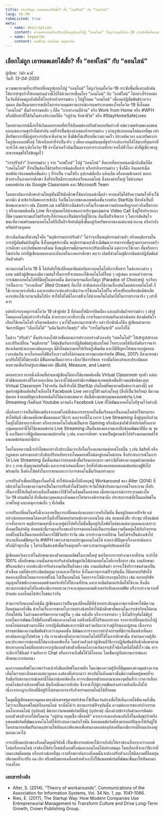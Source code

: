 ```yaml
---
title: เลือกไม่ถูก เอาหมดเลยได้มั้ย? ทั้ง “ออฟไลน์” กับ “ออนไลน์”
lang: th-TH
tobeListed: true
meta:
  - name: description
    content: ความพยายามที่จะปรับเปลี่ยนรูปแบบไปสู่ “ออนไลน์” ได้ถูกวิกฤตโควิด-19 กระชับพื้นที่และผลักดันให้การทำธุรกิจให้รอดผ่านช่วงนี้ไปได้ด้วยการเชื่อมโยง “ออนไลน์” กับ “ออฟไลน์” ได้อย่างไร้รอยต่อ
  - name: keywords
    content: ออฟไลน์ ออนไลน์ พฤติกรรม
---
```


## เลือกไม่ถูก เอาหมดเลยได้มั้ย? ทั้ง “ออฟไลน์” กับ “ออนไลน์”

ผู้เขียน: *วินัย นาดี*  
วันที่: *13-04-2020*  

ความพยายามที่จะปรับเปลี่ยนรูปแบบไปสู่ “ออนไลน์” ได้ถูกวิกฤตโควิด-19 กระชับพื้นที่และผลักดันให้การทำธุรกิจให้รอดผ่านช่วงนี้ไปได้ด้วยการเชื่อมโยง “ออนไลน์” กับ “ออฟไลน์” ได้อย่างไร้รอยต่อ ในวันที่สังคมถูกบังคับให้โยกย้ายกิจกรรมต่าง ๆ ไปสู่โหมด “ออนไลน์” เพื่อลดปฏิสัมพันธ์ระหว่างบุคคล อันเป็นมาตรการหลักในการควบคุมสถานการณ์การแพร่ระบาดของโรคโควิด-19 ซึ่งโหมด “ออนไลน์” นั้นกิจกรรมหลัก ๆ ก็คือ “การทำงานที่บ้าน” หรือ Work from Home หรือ #WFH หรือมีอีกคำที่ใช้กันในต่างประเทศก็คือ  “อยู่บ้าน รักษาชีวิต” หรือ #StayHomeSafeLives 

โดยสถานการณ์นี้ก่อให้เกิดผลกระทบที่ทำให้สังคมต้องปรับตัวแบบทันท่วงที แม้ความพร้อมของแต่คนและแต่ละภาคธุรกิจไม่เท่ากัน แต่ก็จำเป็นต้องนำเสนอกิจกรรมต่าง ๆ ผ่านรูปแบบออนไลน์มากที่สุด เท่าที่ทรัพยากรที่มีอยู่อย่างจำกัดจะพึงอำนวย ซึ่งมีข้อได้เปรียบที่ความรวดเร็ว ประหยัดเวลา และทรัพยากรในรูปแบบออฟไลน์ ให้เหลือเท่าที่จำเป็นจริง ๆ เพื่อควบคุมต้นทุนที่ธุรกิจจะต้องจ่ายให้ได้มากที่สุดเท่าที่จะทำได้ เพราะศึกโควิด-19 อาจไม่จบเร็วอันเป็นผลจากการระบาดที่กระจายไปทั่วโลก ดังที่ผู้เชี่ยวชาญสาธารณสุขได้ให้ข้อมูลไว้

“การปรับตัว” กิจกรรมต่าง ๆ จาก “ออฟไลน์” ไปสู่ “ออนไลน์” สิ่งแรกที่หลายคนคงนึกถึงนั่นก็คือ “เทคโนโลยี” ที่จำเป็นต้องใช้สำหรับการติดต่อสื่อสาร หรือทำกิจกรรมต่าง ๆ ซึ่งก็คือ อินเตอร์เน็ต ซอฟท์แวร์แอพพลิเคชั่นต่าง ๆ ที่จำเป็น รวมไปถึง อุปกรณ์มือถือ แท๊บเล็ต หรือคอมพิวเตอร์ ขอยกตัวอย่างในภาคการศึกษา สิ่งที่จำเป็นคือระบบห้องเรียนออนไลน์ ซึ่งสองค่ายใหญ่ ได้นำเสนอแพลตฟอร์ม เช่น Google Classroom และ Microsoft Team

โดยสถาบันการศึกษาส่วนใหญ่นั้นมีให้นักศึกษาใช้มาก่อนหน้านี้แล้ว หากแต่ไม่ได้รับความสนใจที่จะใช้มากนัก ด้วยข้อจำกัดของการเข้าถึง จึงเป็นโอกาสของแอพพลิเคชั่นจากฟาก StartUp ที่กำลังเป็นที่นิยมและมาแรง เช่น Zoom.us แต่ก็มีประเด็นข้อกังวลในเรื่องของความปลอดภัยถูกกล่าวถึงเป็นระยะ ๆ หรือแอพพลิเคชั่น Line ที่เราคุ้นเคยได้นำเสนอการประชุมกลุ่มผ่าน Video Call ซึ่งผู้ให้บริการเองก็มีความพยายามแก้ไขปรับปรุงให้ง่ายและเป็นมิตรกับผู้ใช้งาน  อันเป็นปัจจัยแรก ๆ ในการตัดสินใจ ขณะที่ความพร้อมของเทคโนโลยีก็เป็นปัจจัยสำคัญซึ่งขึ้นอยู่กับทรัพยากรของแต่ละหน่วยงาน หรือกำลังทรัพย์ส่วนบุคคล

ประเด็นถัดมาที่น่าสนใจคือ “พฤติกรรมการปรับตัว” ไม่ว่าจะเป็นพฤติกรรมส่วนตัว หรือพฤติกรรมในการปฏิสัมพันธ์กับผู้อื่น ซึ่งในมนุษย์เรานั้น พฤติกรรมเหล่านี้จะมีพัฒนาการมาจากพื้นฐานทางครอบครัว การศึกษา และอิทธิพลทางสังคม ซึ่งพฤติกรรมนี้สามารถจะปรับเปลี่ยนได้ แต่อาจจะใช้เวลา สั้นหรือยาว ไม่เท่ากัน เท่าที่ผู้เขียนทดลองและสังเกตในภาคการศึกษา พบว่า เดิมทีส่วนใหญ่มีการติดต่อปฏิสัมพันธ์กันตัวต่อตัว

สถานการณ์โควิด 19 นี้ ได้บังคับให้เปลี่ยนมาติดต่อกันทางเทคโนโลยีการสื่อสาร ในช่องทางต่าง ๆ แทน แม้ตัวผู้เขียนเองมีความสนใจในการที่จะทดลองใช้เทคโนโลยีใหม่ ๆ อยู่เสมอ หากแต่ว่าสภาพการณ์ของเทคโนโลยีที่มีอยู่ในตลาดนั้น มีมากมายจนเลือกไม่ถูก (Paradox of Choices) จะเรียกว่าเป็นภาวะ “ทะเลเดือด” (Red Ocean) ก็คงได้ ลำพังแค่ลองใช้งานเบื้องต้นในแต่ละเทคโนโลยี ก็ใช้เวลานานระดับนึง และหากต้องจะต้องประเมินว่าควรใช้เทคโนโลยีใด หรือเปรียบเทียบข้อดีข้อเสียคงจะต้องใช้เวลานานขึ้นไปอีก ทำให้ไม่ได้มีโอกาสที่จะได้นำเทคโนโลยีมาใช้ในการทำงานจริง ๆ เท่าที่ควร

แต่หลังจากเหตุการณ์โควิด 19 เข้าสู่เฟส 3 ที่ส่งผลให้มีการปิดเมือง และผลักดันกิจกรรมต่าง ๆ เข้าสู่โหมดออนไลน์อย่างจริงจังนั้น ด้วยระยะเวลาที่กระชั้น การเรียนการสอนยังคงดำเนินต่อ ต้องตัดสินใจเลือกใช้เทคโนโลยี หรือเทคนิคต่าง ๆ มาใช้ในสถานการณ์จริง กล่าวอีกนัยนึงก็คือ ผู้เขียนสามารถจัดการปัญหา “เลือกไม่ได้” “ผลัดวันประกันพรุ่ง” หรือ “การไม่เริ่มซะที” ออกไปได้

ในช่วง “ปรับตัว” นั้นประกอบไปด้วยขั้นตอนการประกอบร่างตัวเองกับ “เทคโนโลยี” ให้เข้ารูปเข้ารอย และปรับเปลี่ยน “พฤติกรรม” ให้คุ้นชินกับการปฏิสัมพันธ์รูปแบบใหม่ โรคระบาดได้บีบบังคับเราจนจำต้องเดินหน้าแบบลองผิดลองถูก มีสิ่งใหม่มากมายให้เรียนรู้เพิ่มเติม และก็มีปัญหาให้พบเจออยู่ตลอดเวลาเช่นกัน  หากใครเคยได้ฟังเรื่องราวหรือได้อ่านแนวทางของสตาร์ทอัพ (Ries, 2017) ก็สามารถนำมาปรับใช้ได้ไม่ยากนัก มีขั้นตอนเป็นนาวทาง เลือกวิธีการที่ชอบ จากนั้นก็ลองทำและประเมินผล ทบทวนเพื่อเรียนรู้และพัฒนาต่อ (Build, Measure, and Learn)

ตลอดระยะเวลาหนึ่งเดือนที่ผ่านมาผู้เขียนได้ลองใช้แอพพลิเคชั่น Virtual Classroom ทุกตัว แต่ละตัวมีข้อแตกต่างที่ในรายละเอียด (คงจะดีไม่น้อยถ้ามีการพัฒนาแอพพลิเคชั่นที่รวมแต่ข้อดีของทุก Virtual Classroom ไว้ด้วยกัน อันที่จริงก็มี StartUp เกิดใหม่ที่พยายามปิดช่องว่างตรงนี้) แต่สุดท้ายผู้เขียนตัดสินใจเลือกใช้ Facebook Live เพราะผู้ใช้ร่วมส่วนใหญ่ (ซึ่งก็เป็นวัยเรียน) มีความคุ้นเคย ช่วยลดปัญหาเชิงเทคนิคไปได้มากพอสมควร อันนี้ต้องขอขอบคุณแพลตฟอร์ม Live Streaming เริ่มตั้งแต่ Youtube มาจนถึง Facebook Live ที่ได้พัฒนาเทคโนโลยีฐานไว้อย่างดี

เมื่อถึงคราวจำเป็นที่ต้องขยับจากออฟไลน์ที่เน้นการบรรยายในชั้นเรียนมาเป็นออนไลน์ทำให้สามารถทำได้ทันที เพียงแค่ศึกษาขั้นตอนและวิธีการ นอกจากนี้ในวงการ Live Streaming ซึ่งผู้บุกเบิกส่วนใหญ่ไม่ใช่สายการศึกษา หรือสายเทคโนโลยีแต่เป็นสาย Gaming หรือนักแข่งกีฬาอีสปอร์ตทั้งหลาย กลุ่มคนเหล่านี้ได้ใช้แพลตฟอร์ม Live Streaming เป็นที่แสดงผลงานและฝึกซ้อมพัฒนาฝีมือ ณ จุดนี้ คงเป็นคราวที่ผู้ผลิตคอนเทนต์สายอื่น ๆ เช่น ภาคการศึกษา จะขอเป็นผู้ตามเข้าไปสร้างคอนเทนต์ให้แพลตฟอร์มเหล่านี้บ้าง

โดยในบทความนี้จะยังไม่ขอกล่าวถึงประเด็นเจาะลึกในเรื่องคอนเทนต์ออนไลน์อื่น ๆ เช่น ลิขสิทธิ์ หรือกฎหมาย แต่จะขอกล่าวถึงข้อเปรียบเทียบจากโหมดออฟไลน์มาสู่ออนไลน์ก่อน ซึ่งประสบการณ์ในการได้ Live Streaming นั้นตื่นเต้นกว่าสอนหน้าชั้นเรียนเยอะมาก เพราะมีทั้งต้องควบคุมด้านเทคนิคต่าง ๆ ภาพ สัญญาณสตรีมมิ่ง และการนำเสนอเนื้อหา อีกทั้งยังต้องคอยตอบคอมเม้นท์ของผู้ฟังไปพร้อมกัน ซึ่งต้องใช้พลังในการสอนเยอะกว่าการสอนในชั้นเรียนอย่างมาก

การปรับตัวเพื่อแก้ปัญหาในครั้งนี้ ทำให้ย้อนนึกไปถึงทฤษฎี Workaround ของ Alter (2014) ที่อธิบายในเรื่องของความจำเป็นในการปรับตัวในชีวิตประจำวันให้เข้ากับสถานการณ์โรคระบาด ทั้งยังเป็นการชี้ให้เห็นถึงทางเลือกใหม่ของวิถีชีวิตในสังคมในอนาคต เมื่อสถานการณ์การระบาดของโควิด-19 ผ่านพ้นไป สิ่งที่แต่ละบุคคลและสังคมควรไตร่ตรองพิจารณาคือ ประสบการณ์ที่เป็นผลลัพธ์ในภาพใหญ่ และเหตุการณ์เล็ก ๆ ที่เกิดขึ้น

การปรับเปลี่ยนในครั้งนี้จะกลายเป็นการเปลี่ยนแปลงแบบถาวรหรือไม่นั้น ขึ้นอยู่กับหลายปัจจัย แต่อย่างน้อยหลายคนได้ลองทำในสิ่งที่ไม่เคยทำผ่านช่องทางออนไลน์ เช่น สอนหนังสือ ประชุม หรือแม้แต่การสั่งอาหาร พฤติกรรมเหล่านี้จะคงอยู่ต่อไปหรือไม่นั้นขึ้นอยู่กับไลฟ์สไตล์ของแต่ละบุคคลและสภาวะสังคมเป็นสำคัญ ก่อนหน้านี้เรามองเรื่องของกิจกรรมออนไลน์เป็นการเพิ่มความยืดหยุ่นให้กับกิจกรรมออฟไลน์ ​​ซึ่งเป็นแกนหลักในการใช้ชีวิตประจำวัน เช่น การทำงานจากที่บ้าน โดยไม่จำเป็นต้องเข้าไปทำงานที่ออฟฟิศทุกวัน #WFH เพราะสามารถประชุมออนไลน์ได้ หากเรามีปัญหาเรื่องการเดินทาง หรือมีกิจธุระอื่น ๆ ไม่จำเป็นต้องเข้าชั้นเรียนทุกครั้ง เพราะสามารถดูคลิปย้อนหลังได้

ผู้เขียนขอวิเคราะห์ในลักษณะของตัวแทนผลลัพธ์ในภาพใหญ่ ขอเริ่มจากการทำงานจากที่บ้าน จะทำได้ 100% เมื่อลักษณะงานนั้นสามารถรับส่งกันข้อมูลกันได้ผ่านเทคโนโลยีการสื่อสาร เช่น งานลักษณะฟรีแลนซ์ต่าง หากต้องมีการรับส่งงานกันเป็นสิ่งของ เช่น งานผลิตสินค้า อาจจะใช้บริการขนส่งมาเป็นตัวเชื่อม แต่ก็ต้องประเมินต้นทุนเวลาและค่าใช้จ่าย ซึ่งในสถานการณ์ปัจจุบันนั้น ก็มีหลายบริษัทได้ทดลองเปลี่ยนโหมดจากออฟไลน์ ไปเป็นออนไลน์ โดยอาจจะได้มีการลงทุนไปบ้าง เช่น หลายบริษัทอนุญาตให้พนักงานยกคอมพิวเตอร์กลับไปใช้งานที่บ้าน และแจกซิมอินเตอร์เน็ตให้ใช้งาน ซึ่งเมื่อสถานการณ์ผ่านไปก็คงต้องมีการทบทวนว่าจะลงทุนยกคอมพิวเตอร์กลับมาออฟฟิศ หรือจะทำงานจากที่บ้านต่อ แบบไหนได้ประโยชน์กว่ากัน

ส่วนการเรียนออนไลน์นั้น ผู้เขียนมองว่าเป็นจุดเปลี่ยนที่ดีที่ช่วยยกระดับคุณภาพการศึกษาให้มีความยืดหยุ่นมากยิ่งขึ้น ช่วยในเรื่องการขยายโอกาสอย่างน้อยก็ทำให้นักศึกษาที่พลาดในการเข้าเรียนได้ตามเรียนได้ทัน ในส่วนของทรัพยากรความรู้อื่น ๆ เช่น หนังสือ หรือวารสารต่าง ๆ ซึ่งในปัจจุบันได้มีรูปแบบในการพัฒนาให้มีทั้งออฟไลน์และออนไลน์ แต่สิ่งหนึ่งที่ได้รับผลกระทบ จากการเปลี่ยนแปลงไปสู่ออนไลน์ค่อนข้างมากก็คือ การปฏิสัมพันธ์และการมีส่วนร่วมกันระหว่างผู้เรียนและผู้สอน เนื่องจากธรรมชาติของความสัมพันธ์ระหว่างบุคคลนั้น มีพัฒนาการจากการทำกิจกรรมที่มีการเห็นหน้าเห็นตา ลองผิดลองถูกไปพร้อม ๆ กัน เราคงต้องตั้งคำถามว่าเทคโนโลยีที่ใช้ในการศึกษานั้น ส่งผ่านความรู้สึกและประสบการณ์แบบนี้ได้มากน้อยเพียงใด โดยส่วนตัวแล้วผู้เขียนมีวิธีการปฏิสัมพันธ์กับนักศึกษาผ่านช่องทางออนไลน์ที่แตกต่างจากรูปแบบตัวต่อตัวเพื่อลดโอกาสเกิดการเข้าใจผิดโดยไม่ได้ตั้งใจ เช่น อาจจะมีการใช้อีเมล์ ร่วมกับการ Chat หรืออาจจะถึงขั้นใช้วิดีโอคอล โดยขึ้นอยู่กับสถานการณ์และลักษณะการสนทนา

นอกจากผลลัพธ์ในภาพกว้างแล้วยังมีผลลัพธ์ในภาพลึก ในแง่ของความรู้สึกที่มีมุมมองต่างมุมต่างความเห็นในรายละเอียดของแต่ละบุคคล คงต้องตั้งคำถามว่า สถาบันในสังคมเรานั้นมีความยืดหยุ่นพอที่จะรับมือกับสถานการณ์เหล่านี้ได้มากน้อยเพียงใด อาจจะมีหลายฝ่ายออกมาแสดงจุดยืนที่ว่า เราควรเลือกออนไลน์แล้วเลิกออฟไลน์ มันก็เหมือนการหักดิบ ซึ่งจะนำไปสู่ความขัดแย้งอย่างหลีกเลี่ยงไม่ได้ เนื่องจากกฎระเบียบที่มีอยู่ยังไม่สามารถรองรับกิจกรรมออนไลน์ได้ทั้งหมด 

ในมุมนี้ผู้เขียนขอยกมุมมองของนักเศรษฐศาสตร์เข้ามาใช้เป็นแว่นส่องเพื่อให้เห็นภาพได้ชัดเจนยิ่งขึ้น ไม่ว่าจะเป็นออฟไลน์หรือออนไลน์ จะเห็นได้ว่า สถานการณ์ปัจจุบันนั้น ความต้องการของทำกิจกรรมบนโลกออนไลน์ (อุปสงค์) มีมากกว่าแพลตฟอร์มที่มีอยู่ (อุปทาน) เนื่องด้วยข้อจำกัดด้านการติดต่อแบบตัวต่อตัวภายใต้สโลแกน “อยู่บ้าน หยุดเชื้อ เพื่อชาติ” หากเราจะมองย้อนกลับไปในอดีตธุรกิจหรือแพลตฟอร์มที่พัฒนาเทคโนโลยีได้ประสบความสำเร็จนั้น คือแพลตฟอร์มที่สามารถแก้ปัญหาให้กับผู้ใช้ โดยสามารถเพิ่มปริมาณอุปทานให้ทันและเพียงพอเพื่อสนองตอบต่ออุปสงค์ที่มากมีการเปลี่ยนแปลงอยู่ตลอดเวลาได้

การเปลี่ยนแปลงของสังคมในยุคดิจิทัลนี้ เป็นเพียงรอยต่อหาใช่การบังคับให้เราต้องเลือกระหว่างออฟไลน์หรือออนไลน์ เราต้องใช้ประโยชน์ทั้งออฟไลน์และออนไลน์ได้อย่างสมดุล โดยเลือกที่จะหาวิธีการที่เหมาะสมยืดหยุ่น หรืออย่างน้อยที่สุด เราหรือสถาบันทางสังคมนั้นจะต้องปรับตัวเองให้มีสภาพที่ยืดหยุ่นเพียงพอที่จะปรับ ลด เลิก หรือขยับขยายเคลื่อนย้ายตัวเองไปใช้แพลตฟอร์มที่พัฒนาขึ้นมาให้ทันตามกระแสโลก

### เอกสารอ้างอิง

- Alter, S. (2014), “Theory of workarounds”, Communications of the Association for Information Systems, Vol. 34 No. 1, pp. 1041–1066.
- Ries, E. (2017), The Startup Way: How Modern Companies Use Entrepreneurial Management to Transform Culture and Drive Long-Term Growth, Crown Publishing Group.
